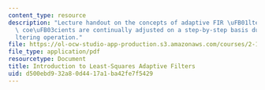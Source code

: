 ```yaml
---
content_type: resource
description: "Lecture handout on the concepts of adaptive FIR \uFB01lters, where the\
  \ coe\uFB03cients are continually adjusted on a step-by-step basis during the \uFB01\
  ltering operation."
file: https://ol-ocw-studio-app-production.s3.amazonaws.com/courses/2-161-signal-processing-continuous-and-discrete-fall-2008/d500ebd932a80d4417a1ba42fe7f5429_adaptivels.pdf
file_type: application/pdf
resourcetype: Document
title: Introduction to Least-Squares Adaptive Filters
uid: d500ebd9-32a8-0d44-17a1-ba42fe7f5429
---
```

